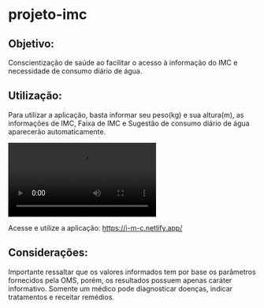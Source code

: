 # projeto-imc
## Objetivo:
Conscientização de saúde ao facilitar o acesso à informação do IMC e necessidade de consumo diário de água.
 
## Utilização:
Para utilizar a aplicação, basta informar seu peso(kg) e sua altura(m), as informações de IMC, Faixa de IMC e Sugestão de consumo diário de água aparecerão automaticamente.

![live demo](https://github.com/PortugalAndre/projeto-imc/blob/master/public/live%20demo.mp4)


Acesse e utilize a aplicação: https://i-m-c.netlify.app/

## Considerações:
Importante ressaltar que os valores informados tem por base os parâmetros fornecidos pela OMS, porém, os resultados possuem apenas caráter informativo. 
Somente um médico pode diagnosticar doenças, indicar tratamentos e receitar remédios.
